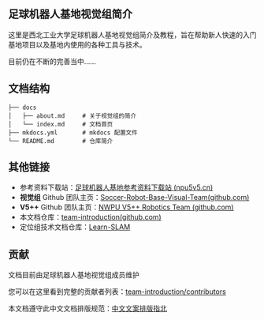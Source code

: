 ## 足球机器人基地视觉组简介

这里是西北工业大学足球机器人基地视觉组简介及教程，旨在帮助新人快速的入门基地项目以及基地内使用的各种工具与技术。

目前仍在不断的完善当中……

## 文档结构

```shell
├── docs 
│   ├── about.md     # 关于视觉组的简介
│   └── index.md	 # 文档首页 
├── mkdocs.yml		 # mkdocs 配置文件
└── README.md        # 仓库简介
```

## 其他链接

+ 参考资料下载站：[足球机器人基地参考资料下载站 (npu5v5.cn)](https://files.npu5v5.cn/)
+ **视觉组** Github 团队主页：[Soccer-Robot-Base-Visual-Team(github.com)](https://github.com/Soccer-Robot-Base-Visual-Team)
+ **V5++** Github 团队主页：[NWPU V5++ Robotics Team (github.com)](https://github.com/nwpu-v5-team)
+ 本文档仓库：[team-introduction(github.com)](https://github.com/Soccer-Robot-Base-Visual-Team/team-introduction)
+ 定位组技术文档仓库：[Learn-SLAM](https://github.com/NWPU-Soccer-Robot-Base-SLAM-Group)

## 贡献

文档目前由足球机器人基地视觉组成员维护

您可以在这里看到完整的贡献者列表：[team-introduction/contributors](https://github.com/Soccer-Robot-Base-Visual-Team/team-introduction/graphs/contributors)

本文档遵守此中文文档排版规范：[中文文案排版指北](https://github.com/sparanoid/chinese-copywriting-guidelines)

